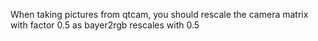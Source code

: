 When taking pictures from qtcam, you should rescale the camera matrix with factor 0.5 as bayer2rgb rescales with 0.5
